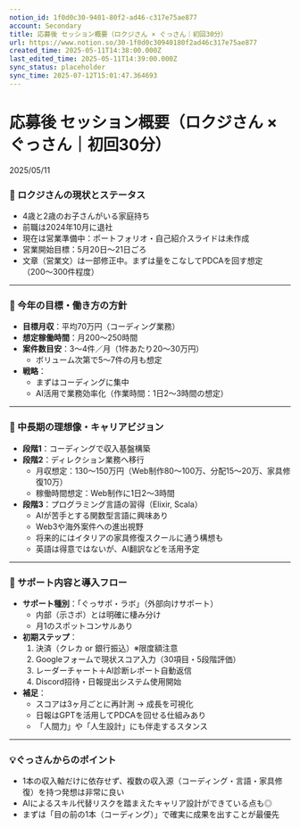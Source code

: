 ```yaml
---
notion_id: 1f0d0c30-9401-80f2-ad46-c317e75ae877
account: Secondary
title: 応募後 セッション概要（ロクジさん × ぐっさん｜初回30分）
url: https://www.notion.so/30-1f0d0c30940180f2ad46c317e75ae877
created_time: 2025-05-11T14:38:00.000Z
last_edited_time: 2025-05-11T14:39:00.000Z
sync_status: placeholder
sync_time: 2025-07-12T15:01:47.364693
---
```

# 応募後 セッション概要（ロクジさん × ぐっさん｜初回30分）

2025/05/11 
### 🔷 ロクジさんの現状とステータス
- 4歳と2歳のお子さんがいる家庭持ち
- 前職は2024年10月に退社
- 現在は営業準備中：ポートフォリオ・自己紹介スライドは未作成
- 営業開始目標：5月20日～21日ごろ
- 文章（営業文）は一部修正中。まずは量をこなしてPDCAを回す想定（200〜300件程度）
---
### 🔷 今年の目標・働き方の方針
- **目標月収**：平均70万円（コーディング業務）
- **想定稼働時間**：月200～250時間
- **案件数目安**：3〜4件／月（1件あたり20〜30万円）
  - ボリューム次第で5〜7件の月も想定
- **戦略**：
  - まずはコーディングに集中
  - AI活用で業務効率化（作業時間：1日2〜3時間の想定）
---
### 🔷 中長期の理想像・キャリアビジョン
- **段階1**：コーディングで収入基盤構築
- **段階2**：ディレクション業務へ移行
  - 月収想定：130〜150万円（Web制作80〜100万、分配15〜20万、家具修復10万）
  - 稼働時間想定：Web制作に1日2〜3時間
- **段階3**：プログラミング言語の習得（Elixir, Scala）
  - AIが苦手とする関数型言語に興味あり
  - Web3や海外案件への進出視野
  - 将来的にはイタリアの家具修復スクールに通う構想も
  - 英語は得意ではないが、AI翻訳などを活用予定
---
### 🔷 サポート内容と導入フロー
- **サポート種別**：「ぐっサポ・ラボ」（外部向けサポート）
  - 内部（示さポ）とは明確に棲み分け
  - 月1のスポットコンサルあり
- **初期ステップ**：
  1. 決済（クレカ or 銀行振込）※限度額注意
  1. Googleフォームで現状スコア入力（30項目・5段階評価）
  1. レーダーチャート＋AI診断レポート自動返信
  1. Discord招待・日報提出システム使用開始
- **補足**：
  - スコアは3ヶ月ごとに再計測 → 成長を可視化
  - 日報はGPTを活用してPDCAを回せる仕組みあり
  - 「人間力」や「人生設計」にも伴走するスタンス
---
### 💡ぐっさんからのポイント
- 1本の収入軸だけに依存せず、複数の収入源（コーディング・言語・家具修復）を持つ発想は非常に良い
- AIによるスキル代替リスクを踏まえたキャリア設計ができている点も◎
- まずは「目の前の1本（コーディング）」で確実に成果を出すことが最優先